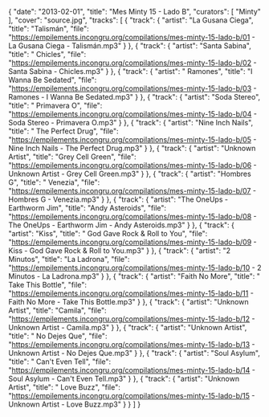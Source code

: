 {
  "date": "2013-02-01",
  "title": "Mes Minty 15 - Lado B",
  "curators": [
    "Minty"
  ],
  "cover": "source.jpg",
  "tracks": [
    {
      "track": {
        "artist": "La Gusana Ciega",
        "title": "Talismán",
        "file": "https://empilements.incongru.org/compilations/mes-minty-15-lado-b/01 - La Gusana Ciega - Talismán.mp3"
      }
    },
    {
      "track": {
        "artist": "Santa Sabina",
        "title": " Chicles",
        "file": "https://empilements.incongru.org/compilations/mes-minty-15-lado-b/02 - Santa Sabina -  Chicles.mp3"
      }
    },
    {
      "track": {
        "artist": " Ramones",
        "title": "I Wanna Be Sedated",
        "file": "https://empilements.incongru.org/compilations/mes-minty-15-lado-b/03 -  Ramones - I Wanna Be Sedated.mp3"
      }
    },
    {
      "track": {
        "artist": "Soda Stereo",
        "title": " Primavera O",
        "file": "https://empilements.incongru.org/compilations/mes-minty-15-lado-b/04 - Soda Stereo -  Primavera O.mp3"
      }
    },
    {
      "track": {
        "artist": "Nine Inch Nails",
        "title": " The Perfect Drug",
        "file": "https://empilements.incongru.org/compilations/mes-minty-15-lado-b/05 - Nine Inch Nails -  The Perfect Drug.mp3"
      }
    },
    {
      "track": {
        "artist": "Unknown Artist",
        "title": "Grey Cell Green",
        "file": "https://empilements.incongru.org/compilations/mes-minty-15-lado-b/06 - Unknown Artist - Grey Cell Green.mp3"
      }
    },
    {
      "track": {
        "artist": "Hombres G",
        "title": " Venezia",
        "file": "https://empilements.incongru.org/compilations/mes-minty-15-lado-b/07 - Hombres G -  Venezia.mp3"
      }
    },
    {
      "track": {
        "artist": "The OneUps - Earthworm Jim",
        "title": "Andy Asteroids",
        "file": "https://empilements.incongru.org/compilations/mes-minty-15-lado-b/08 - The OneUps - Earthworm Jim - Andy Asteroids.mp3"
      }
    },
    {
      "track": {
        "artist": "Kiss",
        "title": " God Gave Rock & Roll to You",
        "file": "https://empilements.incongru.org/compilations/mes-minty-15-lado-b/09 - Kiss -  God Gave Rock & Roll to You.mp3"
      }
    },
    {
      "track": {
        "artist": "2 Minutos",
        "title": "La Ladrona",
        "file": "https://empilements.incongru.org/compilations/mes-minty-15-lado-b/10 - 2 Minutos - La Ladrona.mp3"
      }
    },
    {
      "track": {
        "artist": "Faith No More",
        "title": " Take This Bottle",
        "file": "https://empilements.incongru.org/compilations/mes-minty-15-lado-b/11 - Faith No More -  Take This Bottle.mp3"
      }
    },
    {
      "track": {
        "artist": "Unknown Artist",
        "title": "Camila",
        "file": "https://empilements.incongru.org/compilations/mes-minty-15-lado-b/12 - Unknown Artist - Camila.mp3"
      }
    },
    {
      "track": {
        "artist": "Unknown Artist",
        "title": " No Dejes Que",
        "file": "https://empilements.incongru.org/compilations/mes-minty-15-lado-b/13 - Unknown Artist -  No Dejes Que.mp3"
      }
    },
    {
      "track": {
        "artist": "Soul Asylum",
        "title": " Can't Even Tell",
        "file": "https://empilements.incongru.org/compilations/mes-minty-15-lado-b/14 - Soul Asylum -  Can't Even Tell.mp3"
      }
    },
    {
      "track": {
        "artist": "Unknown Artist",
        "title": " Love Buzz",
        "file": "https://empilements.incongru.org/compilations/mes-minty-15-lado-b/15 - Unknown Artist -  Love Buzz.mp3"
      }
    }
  ]
}
